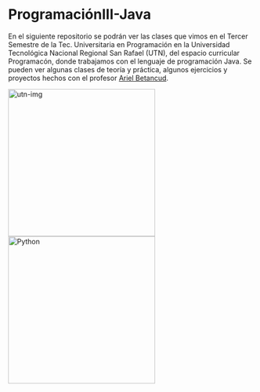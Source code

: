 # ProgramaciónIII-Java
En el siguiente repositorio se podrán ver las clases que vimos en el Tercer Semestre de la Tec. Universitaria en Programación en la Universidad Tecnológica Nacional Regional San Rafael (UTN), del espacio curricular Programacón, donde trabajamos con el lenguaje de programación Java. Se pueden ver algunas clases de teoría y práctica, algunos ejercicios y proyectos hechos con el profesor [Ariel Betancud](https://github.com/ArielBetancud22#comenzamos-el-2023-es-hora-de-estudiar-y-practicar).

<img alt="utn-img" src="https://upload.wikimedia.org/wikipedia/commons/6/67/UTN_logo.jpg" width="300" height="300"> <img alt="Python" src="https://static.vecteezy.com/system/resources/previews/022/424/576/original/java-logo-editorial-free-vector.jpg" width="300" height="300" >
